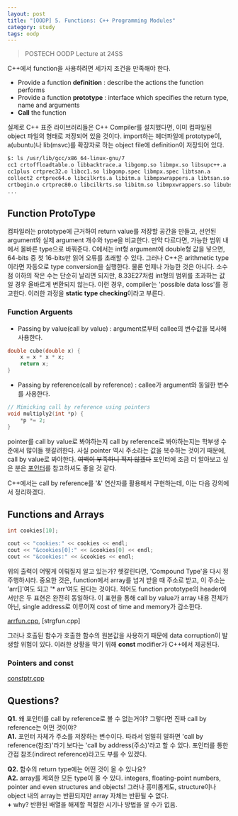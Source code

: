 ```yaml
---
layout: post
title: "[OODP] 5. Functions: C++ Programming Modules"
category: study
tags: oodp
---
```


> POSTECH OODP Lecture at 24SS

C++에서 function을 사용하려면 세가지 조건을 만족해야 한다.
- Provide a function **definition** : describe the actions the function performs
- Provide a function **prototype** : interface which specifies the return type, name and arguments
- **Call** the function
<!--more-->
실제로 C++ 표준 라이브러리들은 C++ Compiler를 설치했다면, 이미 컴파일된 object 파일의 형태로 저장되어 있을 것이다.
import하는 헤더파일에 prototype이, a(ubuntu)나 lib(msvc)를 확장자로 하는 object file에 definition이 저장되어 있다.
```bash
$: ls /usr/lib/gcc/x86_64-linux-gnu/7
cc1 crtoffloadtable.o libbacktrace.a libgomp.so libmpx.so libsupc++.a
cc1plus crtprec32.o libcc1.so libgomp.spec libmpx.spec libtsan.a
collect2 crtprec64.o libcilkrts.a libitm.a libmpxwrappers.a libtsan.so
crtbegin.o crtprec80.o libcilkrts.so libitm.so libmpxwrappers.so libubsan.a
...
```

## Function ProtoType
컴파일러는 prototype에 근거하여 return value를 저장할 공간을 만들고, 선언된 argument와 실제 argument 개수와 type을 비교한다. 만약 다르다면, 가능한 범위 내에서 올바른 type으로 바꿔준다.
C에서는 int형 argument에 double형 값을 넣으면, 64-bits 중 첫 16-bits만 읽어 오류를 초래할 수 있다.
그러나 C++은 arithmetic type이라면 자동으로 type conversion을 실행한다. 물론 언제나 가능한 것은 아니다. 소수점 이하의 작은 수는 단순히 날리면 되지만, 8.33E27처럼 int형의 범위를 초과하는 값일 경우 올바르게 변환되지 않는다. 이런 경우, compiler는 'possible data loss'를 경고한다.
이러한 과정을 **static type checking**이라고 부른다.

### Function Arguents
- Passing by value(call by value) : argument로부터 callee의 변수값을 복사해 사용한다.

``` c++
double cube(double x) {
    x = x * x * x;
    return x;
}
```

- Passing by reference(call by reference) : callee가 argument와 동일한 변수를 사용한다.

``` c++
// Mimicking call by reference using pointers
void multiply2(int *p) {
    *p *= 2;
}
```

pointer를 call by value로 봐야하는지 call by reference로 봐야하는지는 학부생 수준에서 많이들 헷갈려한다. 
사실 pointer 역시 주소라는 값을 복수하는 것이기 때문에, call by value로 봐야한다. ~~여백이 부족하니 적지 않겠다~~
포인터에 조금 더 알아보고 싶은 분은 [포인터]를 참고하셔도 좋을 것 같다.

C++에서는 call by reference를 '&' 연산자를 활용해서 구현하는데, 이는 다음 강의에서 정리하겠다.

## Functions and Arrays

``` c++
int cookies[10];

cout << "cookies:" << cookies << endl;
cout << "&cookies[0]:" << &cookies[0] << endl;
cout << "&cookies:" << &cookies << endl;
```
위의 출력이 어떻게 이뤄질지 알고 있는가?
헷갈린다면, 'Compound Type'을 다시 정주행하시라.
중요한 것은, function에서 array를 넘겨 받을 때 주소로 받고, 이 주소는 'arr[]'여도 되고 '* arr'여도 된다는 것이다.
적어도 function prototype의 header에서만은 두 표현은 완전히 동일하다.
이 표현을 통해 call by value가 array 내용 전체가 아닌, single address로 이루어져 cost of time and memory가 감소한다.

[arrfun.cpp], [strgfun.cpp]

그러나 호출된 함수가 호출한 함수의 원본값을 사용하기 때문에 data corruption이 발생할 위험이 있다.
이러한 상황을 막기 위해 **const** modifier가 C++에서 제공된다.

### Pointers and const

[constptr.cpp]



## Questions?
**Q1.** 왜 포인터를 call by reference로 볼 수 없는거야? 그렇다면 진짜 call by reference는 어떤 것이야?<br>
**A1.** 포인터 자체가 주소를 저장하는 변수이다. 따라서 엄밀히 말하면 'call by reference(참조)'라기 보다는 'call by address(주소)'라고 할 수 있다. 포인터를 통한 간접 참조(indirect reference)라고도 부를 수 있겠다.

**Q2.** 함수의 return type에는 어떤 것이 올 수 있나요? <br>
**A2.** array를 제외한 모든 type이 올 수 있다. integers, floating-point numbers, pointer and even structures and objects! 그러나 흥미롭게도, structure이나 object 내의 array는 반환되지만 array 자체는 반환될 수 없다. <br>
**+** why? 반환된 배열을 해제할 적절한 시기나 방법을 알 수가 없음.

<!-- Links -->
[포인터]: https://handhp1.tistory.com/47

[arrfun.cpp]:
[strgfun.cpp]:
[constptr.cpp]:
[arr_func_ptr.cpp]: 